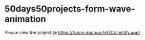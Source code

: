 # 50days50projects-form-wave-animation

Please view the project @ https://funny-douhua-fef70b.netlify.app/
